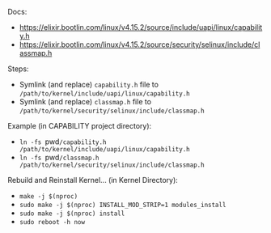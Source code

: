 Docs:
* https://elixir.bootlin.com/linux/v4.15.2/source/include/uapi/linux/capability.h
* https://elixir.bootlin.com/linux/v4.15.2/source/security/selinux/include/classmap.h

Steps: 
* Symlink (and replace) `capability.h` file to `/path/to/kernel/include/uapi/linux/capability.h`
* Symlink (and replace) `classmap.h` file to `/path/to/kernel/security/selinux/include/classmap.h`

Example (in CAPABILITY project directory):
* `ln -fs `pwd`/capability.h /path/to/kernel/include/uapi/linux/capability.h`
* `ln -fs `pwd`/classmap.h /path/to/kernel/security/selinux/include/classmap.h`

Rebuild and Reinstall Kernel... (in Kernel Directory):
* `make -j $(nproc)`
* `sudo make -j $(nproc) INSTALL_MOD_STRIP=1 modules_install`
* `sudo make -j $(nproc) install`
* `sudo reboot -h now`